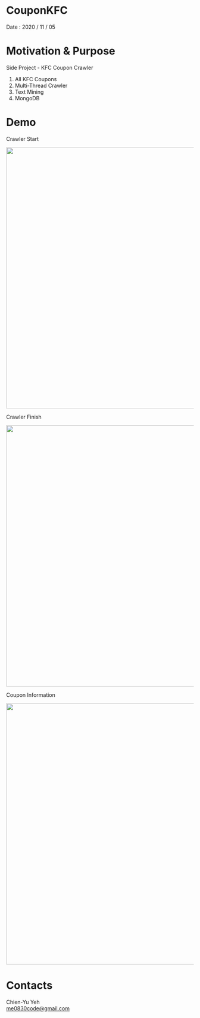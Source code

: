 # CouponKFC
Date : 2020 / 11 / 05

# Motivation & Purpose
Side Project - KFC Coupon Crawler

1. All KFC Coupons
2. Multi-Thread Crawler
3. Text Mining
4. MongoDB

# Demo
Crawler Start

<img src = "https://i.imgur.com/8wgKhqG.png" width = "700" />

Crawler Finish

<img src = "https://i.imgur.com/Urdjdmr.png" width = "700" />

Coupon Information

<img src = "https://i.imgur.com/juqfgm7.png" width = "700" />

# Contacts
Chien-Yu Yeh
<br>me0830code@gmail.com
